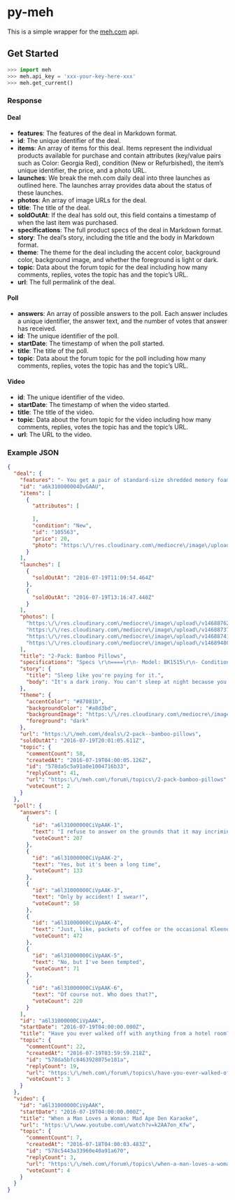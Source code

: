 # py-meh
This is a simple wrapper for the [meh.com](https://meh.com) api.

## Get Started
```python
>>> import meh
>>> meh.api_key = 'xxx-your-key-here-xxx'
>>> meh.get_current()
```

### Response

#### Deal

- **features**: The features of the deal in Markdown format.
- **id**: The unique identifier of the deal.
- **items**: An array of items for this deal. Items represent the individual products available for purchase and contain attributes (key/value pairs such as Color: Georgia Red), condition (New or Refurbished), the item’s unique identifier, the price, and a photo URL.
- **launches**: We break the meh.com daily deal into three launches as outlined here. The launches array provides data about the status of these launches.
- **photos**: An array of image URLs for the deal.
- **title**: The title of the deal.
- **soldOutAt**: If the deal has sold out, this field contains a timestamp of when the last item was purchased.
- **specifications**: The full product specs of the deal in Markdown format.
- **story**: The deal’s story, including the title and the body in Markdown format.
- **theme**: The theme for the deal including the accent color, background color, background image, and whether the foreground is light or dark.
- **topic**: Data about the forum topic for the deal including how many comments, replies, votes the topic has and the topic’s URL.
- **url**: The full permalink of the deal.

#### Poll

- **answers**: An array of possible answers to the poll. Each answer includes a unique identifier, the answer text, and the number of votes that answer has received.
- **id**: The unique identifier of the poll.
- **startDate**: The timestamp of when the poll started.
- **title**: The title of the poll.
- **topic**: Data about the forum topic for the poll including how many comments, replies, votes the topic has and the topic’s URL.

#### Video

- **id**: The unique identifier of the video.
- **startDate**: The timestamp of when the video started.
- **title**: The title of the video.
- **topic**: Data about the forum topic for the video including how many comments, replies, votes the topic has and the topic’s URL.
- **url**: The URL to the video.

### Example JSON
```json
{
  "deal": {
    "features": "- You get a pair of standard-size shredded memory foam pillows like everybody's talking about these days, to the extent that anyone talks about pillows at all\r\n- Bamboo rayon cover is hypoallergenic because bamboo secretes a substance called \"kun\" that kills microbes dead (seriously, it's true)\r\n- We laid our heads on these and found them plush and supportive, a little on the firm side and softening over time; your head may vary\r\n- Model: **BK1515** (nice little number, but it don't mean a thing if it ain't got that Google uniqueness - search results include a bar sink, an error code, a ball bearing, just about everything but these pillows)",
    "id": "a6k310000004DvGAAU",
    "items": [
      {
        "attributes": [
          
        ],
        "condition": "New",
        "id": "105563",
        "price": 20,
        "photo": "https:\/\/res.cloudinary.com\/mediocre\/image\/upload\/v1468876208\/huvffpdtsofwqgqt7ebq.png"
      }
    ],
    "launches": [
      {
        "soldOutAt": "2016-07-19T11:09:54.464Z"
      },
      {
        "soldOutAt": "2016-07-19T13:16:47.440Z"
      }
    ],
    "photos": [
      "https:\/\/res.cloudinary.com\/mediocre\/image\/upload\/v1468876208\/huvffpdtsofwqgqt7ebq.png",
      "https:\/\/res.cloudinary.com\/mediocre\/image\/upload\/v1468873794\/bgkb71dmccyk2puo0b9j.png",
      "https:\/\/res.cloudinary.com\/mediocre\/image\/upload\/v1468874174\/dfnqzdfnkdszv0qeizey.png",
      "https:\/\/res.cloudinary.com\/mediocre\/image\/upload\/v1468948067\/oaoezhraguwzngu7mjtk.gif"
    ],
    "title": "2-Pack: Bamboo Pillows",
    "specifications": "Specs \r\n====\r\n- Model: BK1515\r\n- Condition: New\r\n- Filling: 100% shredded polyurethane memory foam\r\n- Cover: Rayon made from bamboo\r\n- Hypoallergenic and antibacterial materials\r\n- Size: ~ 22\" x 13\" x 7\"\r\n\r\nWhat's in the Box? \r\n====\r\n2x Pillows\r\n\r\nPictures\r\n====\r\n[Packaging](https:\/\/res.cloudinary.com\/mediocre\/image\/upload\/v1468873794\/bgkb71dmccyk2puo0b9j.png)\r\n[Pillows](https:\/\/res.cloudinary.com\/mediocre\/image\/upload\/v1468874174\/dfnqzdfnkdszv0qeizey.png)\r\n[Pillow](https:\/\/res.cloudinary.com\/mediocre\/image\/upload\/v1468874174\/dfnqzdfnkdszv0qeizey.png)\r\n\r\nPrice Comparison\r\n====\r\n[$49.98 (for 2 similar) at Amazon](https:\/\/www.amazon.com\/dp\/B00OI3V5W2\/?tag=meh0ec-20)\r\n[$79.98 List](http:\/\/www.beautyko.com\/index.php?route=product\/product&product_id=972)\r\n*Find a relevant price comparison? Please share it in a comment in this thread :)*\r\n**Shipping:** $5 or free with **[VMP](http:\/\/bit.ly\/29PL2Wp)**",
    "story": {
      "title": "Sleep like you're paying for it.",
      "body": "It's a dark irony. You can't sleep at night because you're searching for a good night's sleep. You literally can't rest until you've tracked down those excellent pillows from your last hotel stay. Gentle yet firm. Soft yet supportive. You want those pillows. You *need* those pillows.\r\n\r\nThe tags on the pillows was no help about where to buy more: not so much as a web URL. The cleaning lady just rolled her eyes at you. After much irritable sighing, the front desk eventually tracked down a phone number for Jeff at the hotel procurement office. \r\n\r\nJeff's voicemail greeting said he'll be on vacation all summer, but you can call Rachel. You took a day off work to call Rachel, leaving increasingly desperate pleas for those pillows. Somehow you missed her one call back: that she really works better over email.\r\n\r\nShe still hasn't answered your email. You can't go on living this way. But you can't go on living without *those pillows*.\r\n\r\nIt doesn't have to be like this. There is a way out. These shredded memory foam pillows offer hotel-style comfort and a hypoallergenic bamboo rayon cover, all with a legitimate provenance. If you buy three pairs, you can be set for years to come, for less than the cost of a one-night stay in the crappiest motel. Not to mention the emotional cost of waiting for an email that never comes."
    },
    "theme": {
      "accentColor": "#87081b",
      "backgroundColor": "#a8d3bd",
      "backgroundImage": "https:\/\/res.cloudinary.com\/mediocre\/image\/upload\/v1468872225\/yxp0mrf5oz09hjksdnwz.jpg",
      "foreground": "dark"
    },
    "url": "https:\/\/meh.com\/deals\/2-pack--bamboo-pillows",
    "soldOutAt": "2016-07-19T20:01:05.611Z",
    "topic": {
      "commentCount": 58,
      "createdAt": "2016-07-19T04:00:05.126Z",
      "id": "578da5c5a91a0e1004716b33",
      "replyCount": 41,
      "url": "https:\/\/meh.com\/forum\/topics\/2-pack-bamboo-pillows",
      "voteCount": 2
    }
  },
  "poll": {
    "answers": [
      {
        "id": "a6l31000000CiVpAAK-1",
        "text": "I refuse to answer on the grounds that it may incriminate me",
        "voteCount": 207
      },
      {
        "id": "a6l31000000CiVpAAK-2",
        "text": "Yes, but it's been a long time",
        "voteCount": 133
      },
      {
        "id": "a6l31000000CiVpAAK-3",
        "text": "Only by accident! I swear!",
        "voteCount": 58
      },
      {
        "id": "a6l31000000CiVpAAK-4",
        "text": "Just, like, packets of coffee or the occasional Kleenex",
        "voteCount": 472
      },
      {
        "id": "a6l31000000CiVpAAK-5",
        "text": "No, but I've been tempted",
        "voteCount": 71
      },
      {
        "id": "a6l31000000CiVpAAK-6",
        "text": "Of course not. Who does that?",
        "voteCount": 220
      }
    ],
    "id": "a6l31000000CiVpAAK",
    "startDate": "2016-07-19T04:00:00.000Z",
    "title": "Have you ever walked off with anything from a hotel room? Towels, bedding, etc.?",
    "topic": {
      "commentCount": 22,
      "createdAt": "2016-07-19T03:59:59.218Z",
      "id": "578da5bfc8463928075e101a",
      "replyCount": 19,
      "url": "https:\/\/meh.com\/forum\/topics\/have-you-ever-walked-off-with-anything-from-a-hotel-room-towels-bedding-etc-",
      "voteCount": 3
    }
  },
  "video": {
    "id": "a6l31000000CiVpAAK",
    "startDate": "2016-07-19T04:00:00.000Z",
    "title": "When a Man Loves a Woman: Mad Ape Den Karaoke",
    "url": "https:\/\/www.youtube.com\/watch?v=k2AA7on_Kfw",
    "topic": {
      "commentCount": 7,
      "createdAt": "2016-07-18T04:00:03.483Z",
      "id": "578c5443a33960e40a91a670",
      "replyCount": 3,
      "url": "https:\/\/meh.com\/forum\/topics\/when-a-man-loves-a-woman-mad-ape-den-karaoke",
      "voteCount": 4
    }
  }
}
```
